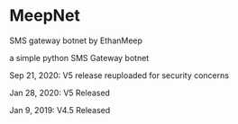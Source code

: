 # MeepNet


SMS gateway botnet by EthanMeep

a simple python SMS Gateway botnet

Sep 21, 2020: V5 release reuploaded for security concerns

Jan 28, 2020: V5 Released

Jan 9, 2019: V4.5 Released
